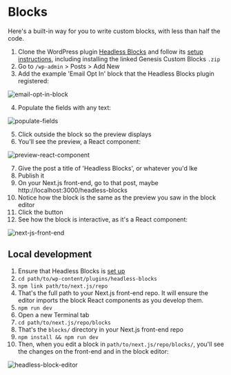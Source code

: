 # Blocks

Here's a built-in way for you to write custom blocks, with less than half the code.

1. Clone the WordPress plugin [Headless Blocks](https://github.com/kienstra/headless-blocks) and follow its [setup instructions](https://github.com/kienstra/headless-blocks#setup), including installing the linked Genesis Custom Blocks `.zip`
2. Go to `/wp-admin` > Posts > Add New
3. Add the example 'Email Opt In' block that the Headless Blocks plugin registered: 

![email-opt-in-block](https://user-images.githubusercontent.com/4063887/109478584-0cba5b00-7a3f-11eb-92d0-64f067719ce0.png)

4. Populate the fields with any text: 

![populate-fields](https://user-images.githubusercontent.com/4063887/109479809-68391880-7a40-11eb-97b1-aa48a7a746c9.png)

5. Click outside the block so the preview displays
6. You'll see the preview, a React component: 

![preview-react-component](https://user-images.githubusercontent.com/4063887/109479424-fc56b000-7a3f-11eb-92cb-dcacac7fbd65.gif)

7. Give the post a title of 'Headless Blocks', or whatever you'd lke
8. Publish it
9. On your Next.js front-end, go to that post, maybe http://localhost:3000/headless-blocks
10. Notice how the block is the same as the preview you saw in the block editor
11. Click the button
12. See how the block is interactive, as it's a React component:

![next-js-front-end](https://user-images.githubusercontent.com/4063887/109479512-12fd0700-7a40-11eb-94bf-4415990a1437.gif)

## Local development
1. Ensure that Headless Blocks is [set up](https://github.com/kienstra/headless-blocks#setup)
1. `cd path/to/wp-content/plugins/headless-blocks`
1. `npm link path/to/next.js/repo`
1. That's the full path to your Next.js front-end repo. It will ensure the editor imports the block React components as you develop them.
1. `npm run dev`
1. Open a new Terminal tab
1. `cd path/to/next.js/repo/blocks`
1. That's the `blocks/` directory in your Next.js front-end repo
1. `npm install && npm run dev`
1. Then, when you edit a block in `path/to/next.js/repo/blocks/`, you'll see the changes on the front-end and in the block editor: 

![headless-block-editor](https://user-images.githubusercontent.com/4063887/109479991-9a4a7a80-7a40-11eb-836a-58eae1f7d183.gif)
